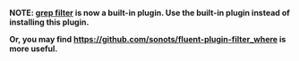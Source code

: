 **NOTE: [grep filter](http://docs.fluentd.org/articles/filter_grep) is now a built-in plugin. Use the built-in plugin instead of installing this plugin.**

**Or, you may find https://github.com/sonots/fluent-plugin-filter_where is more useful.**
